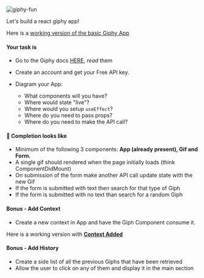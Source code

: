 ![giphy-fun](https://i.imgur.com/wAgoirm.png)

Let's build a react giphy app!

Here is a [working version of the basic Giphy App](https://pl515.csb.app/)

#### Your task is

* Go to the Giphy docs [HERE](https://developers.giphy.com/docs/), _read_ them
* Create an account and get your Free API key.

* Diagram your App:
  * What components will you have?
  * Where would state "live"?
  * Where would you setup  `useEffect`?
  * Where do you need to pass props?
  * Where do you need to make the API call?

#### 🚀 Completion looks like

* Minimum of the following 3 components: **App (already present), Gif and Form.**
* A single gif should rendered when the page initially loads (think ComponentDidMount)
* On submission of the form make another API call update state with the new Gif
* If the form is submitted with text then search for that type of Giph
* If the form is submitted with no text than search for a random Giph

#### Bonus - Add Context

* Create a new context in App and have the Giph Component consume it.

Here is a working version with **[Context Added](<https://udt5gq.csb.app/>
)**

#### Bonus - Add History

* Create a side list of all the previous Giphs that have been retrieved
* Allow the user to click on any of them and display it in the main section
